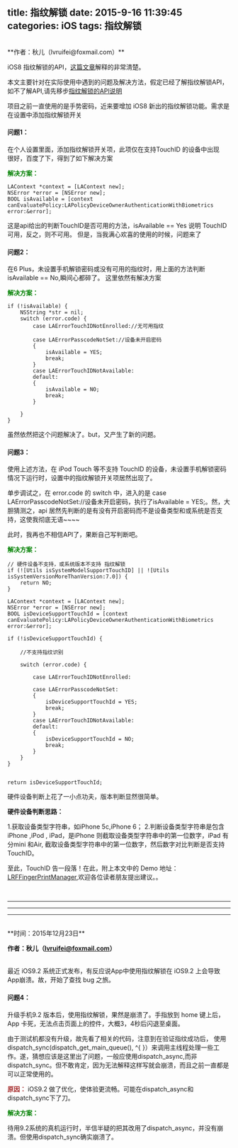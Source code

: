 title: 指纹解锁
date: 2015-9-16 11:39:45
categories: iOS
tags: 指纹解锁
---
<br>
**作者：秋儿（lvruifei@foxmail.com）**

<br>

iOS8 指纹解锁的API，[这篇文章](http://www.bubuko.com/infodetail-726115.html)解释的非常清楚。  

本文主要针对在实际使用中遇到的问题及解决方法，假定已经了解指纹解锁API，如不了解API,请先移步[指纹解锁的API说明](http://www.bubuko.com/infodetail-726115.html)

项目之前一直使用的是手势密码，近来要增加 iOS8 新出的指纹解锁功能。需求是在设置中添加指纹解锁开关 
 
<!-- more -->

####	问题1：
在个人设置里面，添加指纹解锁开关项，此项仅在支持TouchID 的设备中出现  
很好，百度了下，得到了如下解决方案  

<font color=green>**解决方案：**</font>


    LAContext *context = [LAContext new];
    NSError *error = [NSError new];
    BOOL isAvailable = [context canEvaluatePolicy:LAPolicyDeviceOwnerAuthenticationWithBiometrics error:&error];


这是api给出的判断TouchID是否可用的方法，isAvailable == Yes 说明 TouchID 可用，反之，则不可用。
但是，当我满心欢喜的使用的时候，问题来了

####	问题2：
在6 Plus，未设置手机解锁密码或没有可用的指纹时，用上面的方法判断 isAvailable == No,瞬间心都碎了。
这里依然有解决方案

<font color=green>**解决方案：**</font>

	if (!isAvailable) {
		NSString *str = nil;
        switch (error.code) {
       		case LAErrorTouchIDNotEnrolled://无可用指纹
                
            case LAErrorPasscodeNotSet://设备未开启密码
            {
                isAvailable = YES;
                break;
            }
            case LAErrorTouchIDNotAvailable:
            default:
            {
                isAvailable = NO;
                break;
            }

        }
	}

虽然依然把这个问题解决了。but，又产生了新的问题。

####	问题3：
使用上述方法，在 iPod Touch 等不支持 TouchID 的设备，未设置手机解锁密码情况下运行时，设置中的指纹解锁开关项居然出现了。

单步调试之，在 error.code 的 switch 中，进入的是 case LAErrorPasscodeNotSet://设备未开启密码，执行了isAvailable = YES;。然，大胆猜测之，api 居然先判断的是有没有开启密码而不是设备类型和或系统是否支持，这使我彻底无语~~~~

此时，我再也不相信API了，果断自己写判断吧。

<font color=green>**解决方案：**</font>


	// 硬件设备不支持，或系统版本不支持 指纹解锁
    if (![Utils isSystemModelSupportTouchID] || ![Utils isSystemVersionMoreThanVersion:7.0]) {
        return NO;
    }
    
    LAContext *context = [LAContext new];
    NSError *error = [NSError new];
    BOOL isDeviceSupportTouchId = [context canEvaluatePolicy:LAPolicyDeviceOwnerAuthenticationWithBiometrics error:&error];
    
    if (!isDeviceSupportTouchId) {
        
        //不支持指纹识别
        
        switch (error.code) {
                
            case LAErrorTouchIDNotEnrolled:
                
            case LAErrorPasscodeNotSet:
            {
                isDeviceSupportTouchId = YES;
                break;
            }
            case LAErrorTouchIDNotAvailable:
            default:
            {
                isDeviceSupportTouchId = NO;
                break;
            }
        }
    }
    

    return isDeviceSupportTouchId;

硬件设备判断上花了一小点功夫，版本判断显然很简单。

**硬件设备判断思路：**

1.获取设备类型字符串，如iPhone 5c,iPhone 6；
2.判断设备类型字符串是包含iPhone ,iPod , iPad，是iPhone 则截取设备类型字符串中的第一位数字，iPad 有分mini 和Air, 截取设备类型字符串中的第一位数字，然后数字对比判断是否支持TouchID。


至此，TouchID 告一段落！在此，附上本文中的 Demo 地址：[LRFFingerPrintManager](https://github.com/mohuifen/LRFFingerPrintManager),欢迎各位读者朋友提出建议。。

<br>

***

---

- - - -


<br>
**时间：2015年12月23日**

**作者：秋儿（lvruifei@foxmail.com）**

<br>
最近 iOS9.2 系统正式发布，有反应说App中使用指纹解锁在 iOS9.2 上会导致App崩溃。故，开始了查找 bug 之旅。

####	问题4：

升级手机9.2 版本后，使用指纹解锁，果然是崩溃了。手指放到 home 键上后，App 卡死，无法点击页面上的控件，大概3，4秒后闪退至桌面。

由于测试机都没有升级，故先看了相关的代码，注意到在验证指纹成功后，                使用dispatch_sync(dispatch_get_main_queue(), ^{ }）来调用主线程处理一些工作。遂，猜想应该是这里出了问题，一般应使用dispatch_async,而非dispatch_sync。但不敢肯定，因为无法解释这样写就会崩溃，而且之前一直都是可以正常使用的。

<font color=brown>**原因：**</font>
iOS9.2 做了优化，使体验更流畅。可能在dispatch_async和dispatch_sync下了刀。

<font color=green>**解决方案：**</font>

待用9.2系统的真机运行时，半信半疑的把其改用了dispatch_async，并没有崩溃。但使用dispatch_sync确实崩溃了。





